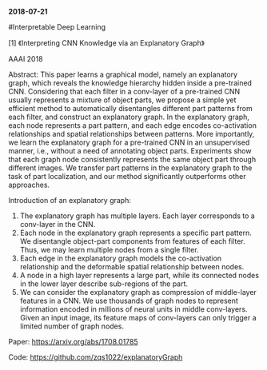 **2018-07-21**

#Interpretable Deep Learning

[1] 《Interpreting CNN Knowledge via an Explanatory Graph》

AAAI 2018

Abstract: This paper learns a graphical model, namely an explanatory graph, which reveals the knowledge hierarchy hidden inside a pre-trained CNN. Considering that each filter in a conv-layer of a pre-trained CNN usually represents a mixture of object parts, we propose a simple yet efficient method to automatically disentangles different part patterns from each filter, and construct an explanatory graph. In the explanatory graph, each node represents a part pattern, and each edge encodes co-activation relationships and spatial relationships between patterns. More importantly, we learn the explanatory graph for a pre-trained CNN in an unsupervised manner, i.e., without a need of annotating object parts. Experiments show that each graph node consistently represents the same object part through different images. We transfer part patterns in the explanatory graph to the task of part localization, and our method significantly outperforms other approaches.

Introduction of an explanatory graph:
1. The explanatory graph has multiple layers. Each layer corresponds to a conv-layer in the CNN.
2. Each node in the explanatory graph represents a specific part pattern. We disentangle object-part components from features of each filter. Thus, we may learn multiple nodes from a single filter.
3. Each edge in the explanatory graph models the co-activation relationship and the deformable spatial relationship between nodes.
4. A node in a high layer represents a large part, while its connected nodes in the lower layer describe sub-regions of the part.
5. We can consider the explanatory graph as compression of middle-layer features in a CNN. We use thousands of graph nodes to represent information encoded in millions of neural units in middle conv-layers. Given an input image, its feature maps of conv-layers can only trigger a limited number of graph nodes.

Paper: https://arxiv.org/abs/1708.01785

Code: https://github.com/zqs1022/explanatoryGraph
